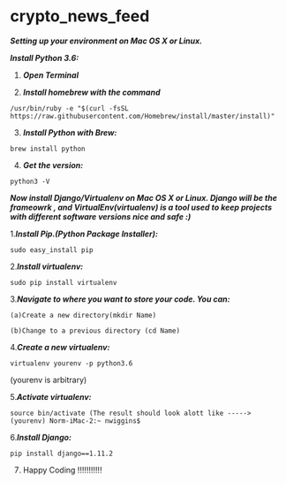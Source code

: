 # crypto_news_feed  

***Setting up your environment on Mac OS X or Linux.***

***Install Python 3.6:***

1. ***Open Terminal***

2. ***Install homebrew with the command***

```
/usr/bin/ruby -e "$(curl -fsSL https://raw.githubusercontent.com/Homebrew/install/master/install)"
```

3. ***Install Python with Brew:***

```
brew install python
```

4. ***Get the version:***

```
python3 -V
  ``` 
***Now install Django/Virtualenv on Mac OS X or Linux. Django will be the frameowrk , and VirtualEnv(virtualenv) is a tool used to keep projects with different software versions nice and safe :)***

1.***Install Pip.(Python Package Installer):***
```
sudo easy_install pip
```

2.***Install virtualenv:***
```
sudo pip install virtualenv
```

3.***Navigate to where you want to store your code. You can:***
```
(a)Create a new directory(mkdir Name) 
```
```
(b)Change to a previous directory (cd Name)
```

4.***Create a new virtualenv:***
```
virtualenv yourenv -p python3.6 
```
  (yourenv is arbitrary)

5.***Activate virtualenv:***
```
source bin/activate (The result should look alott like -----> (yourenv) Norm-iMac-2:~ nwiggins$
```

6.***Install Django:***
```
pip install django==1.11.2
```

7. Happy Coding !!!!!!!!!!!



